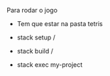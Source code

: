 Para rodar o jogo

* Tem que estar na pasta tetris

* stack setup / 
* stack build / 
* stack exec my-project


